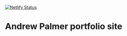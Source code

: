 [![Netlify Status](https://api.netlify.com/api/v1/badges/ce0758df-f820-4051-a785-b59dcc905fca/deploy-status)](https://app.netlify.com/sites/nifty-knuth-c1f72b/deploys)

# Andrew Palmer portfolio site
